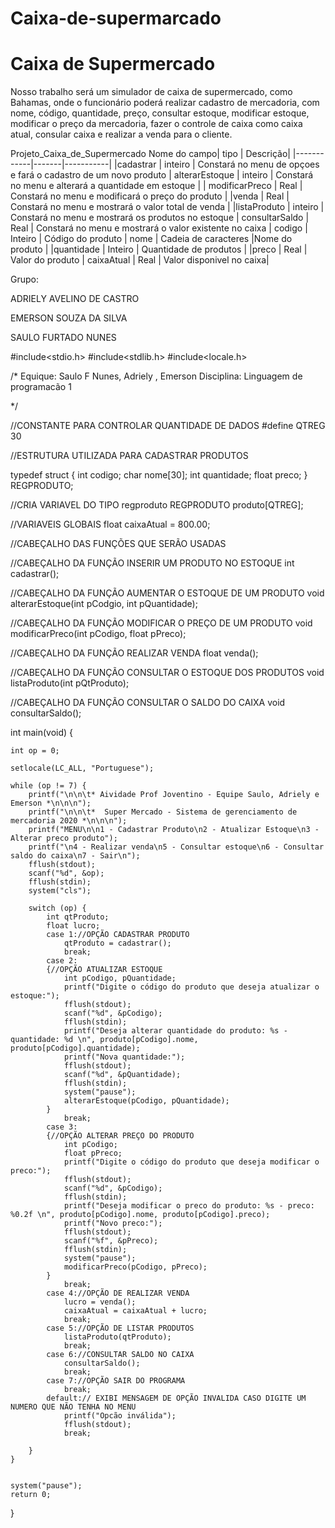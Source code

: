 # Caixa-de-supermarcado
# Caixa de Supermercado
Nosso trabalho será um simulador de caixa de supermercado, como Bahamas, onde o funcionário poderá realizar cadastro de mercadoria, com nome, código, quantidade, preço, consultar estoque, modificar estoque, modificar o preço da mercadoria, fazer o controle de caixa como caixa atual, consular caixa e realizar a venda para o cliente.

Projeto_Caixa_de_Supermercado
Nome do campo|	tipo |	Descrição|
|------------|-------|-----------|
|cadastrar |	inteiro |	Constará no menu de opçoes e fará o cadastro de um novo produto |
alterarEstoque |	inteiro |	Constará no menu e alterará a quantidade em estoque |
| modificarPreco | 	Real	| Constará no menu e modificará o preço do produto |
|venda |	Real | Constará no menu e mostrará o valor total de venda |
|listaProduto	| inteiro |	Constará no menu e mostrará os produtos no estoque |
consultarSaldo |	Real	 | Constará no menu e mostrará o valor existente no caixa |
codigo	| Inteiro	 | Código do produto |
nome	| Cadeia de caracteres	|Nome do produto |
|quantidade	| Inteiro |	Quantidade de produtos |
|preco |	Real	| Valor do produto |
caixaAtual |	Real	| Valor disponivel no caixa|


Grupo:

ADRIELY AVELINO DE CASTRO

EMERSON SOUZA DA SILVA

SAULO FURTADO NUNES

#include<stdio.h>
#include<stdlib.h>
#include<locale.h>

/*
Equique: Saulo F Nunes, Adriely , Emerson
Disciplina: Linguagem de programacão 1

 */

//CONSTANTE PARA CONTROLAR QUANTIDADE DE DADOS
#define QTREG 30


//ESTRUTURA UTILIZADA PARA CADASTRAR PRODUTOS

typedef struct {
    int codigo;
    char nome[30];
    int quantidade;
    float preco;
} REGPRODUTO;

//CRIA VARIAVEL DO TIPO regproduto
REGPRODUTO produto[QTREG];

//VARIAVEIS GLOBAIS
float caixaAtual = 800.00;

//CABEÇALHO DAS FUNÇÕES QUE SERÃO USADAS

//CABEÇALHO DA FUNÇÃO INSERIR UM PRODUTO NO ESTOQUE
int cadastrar();

//CABEÇALHO DA FUNÇÃO AUMENTAR O ESTOQUE DE UM PRODUTO
void alterarEstoque(int pCodgio, int pQuantidade);

//CABEÇALHO DA FUNÇÃO MODIFICAR O PREÇO DE UM PRODUTO
void modificarPreco(int pCodigo, float pPreco);

//CABEÇALHO DA FUNÇÃO REALIZAR VENDA
float venda();

//CABEÇALHO DA FUNÇÃO CONSULTAR O ESTOQUE DOS PRODUTOS
void listaProduto(int pQtProduto);

//CABEÇALHO DA FUNÇÃO CONSULTAR O SALDO DO CAIXA
void consultarSaldo();

int main(void) {

    int op = 0;

    setlocale(LC_ALL, "Portuguese");

    while (op != 7) {
        printf("\n\n\t* Aividade Prof Joventino - Equipe Saulo, Adriely e Emerson *\n\n\n");
        printf("\n\n\t*  Super Mercado - Sistema de gerenciamento de mercadoria 2020 *\n\n\n");
        printf("MENU\n\n1 - Cadastrar Produto\n2 - Atualizar Estoque\n3 - Alterar preco produto");
        printf("\n4 - Realizar venda\n5 - Consultar estoque\n6 - Consultar saldo do caixa\n7 - Sair\n");
        fflush(stdout);
        scanf("%d", &op);
        fflush(stdin);
        system("cls");

        switch (op) {
            int qtProduto;
            float lucro;
            case 1://OPÇÃO CADASTRAR PRODUTO
                qtProduto = cadastrar();
                break;
            case 2:
            {//OPÇÃO ATUALIZAR ESTOQUE
                int pCodigo, pQuantidade;
                printf("Digite o código do produto que deseja atualizar o estoque:");
                fflush(stdout);
                scanf("%d", &pCodigo);
                fflush(stdin);
                printf("Deseja alterar quantidade do produto: %s - quantidade: %d \n", produto[pCodigo].nome, produto[pCodigo].quantidade);
                printf("Nova quantidade:");
                fflush(stdout);
                scanf("%d", &pQuantidade);
                fflush(stdin);
                system("pause");
                alterarEstoque(pCodigo, pQuantidade);
            }
                break;
            case 3:
            {//OPÇÃO ALTERAR PREÇO DO PRODUTO
                int pCodigo;
                float pPreco;
                printf("Digite o código do produto que deseja modificar o preco:");
                fflush(stdout);
                scanf("%d", &pCodigo);
                fflush(stdin);
                printf("Deseja modificar o preco do produto: %s - preco: %0.2f \n", produto[pCodigo].nome, produto[pCodigo].preco);
                printf("Novo preco:");
                fflush(stdout);
                scanf("%f", &pPreco);
                fflush(stdin);
                system("pause");
                modificarPreco(pCodigo, pPreco);
            }
                break;
            case 4://OPÇÃO DE REALIZAR VENDA
                lucro = venda();
                caixaAtual = caixaAtual + lucro;
                break;
            case 5://OPÇÃO DE LISTAR PRODUTOS
                listaProduto(qtProduto);
                break;
            case 6://CONSULTAR SALDO NO CAIXA
                consultarSaldo();
                break;
            case 7://OPÇÃO SAIR DO PROGRAMA
                break;
            default:// EXIBI MENSAGEM DE OPÇÃO INVALIDA CASO DIGITE UM NUMERO QUE NÃO TENHA NO MENU
                printf("Opcão inválida");
                fflush(stdout);
                break;

        }
    }


    system("pause");
    return 0;

}
